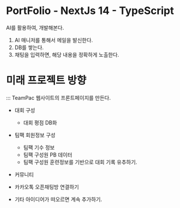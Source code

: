 # PortFolio - NextJs 14 - TypeScript
AI를 활용하여, 개발해본다. 

1. AI 매니저를 통해서 메일을 발신한다.
2. DB를 쌓는다.
3. 채팅을 입력하면, 해당 내용을 정확하게 노출한다.



# 미래 프로젝트 방향
::: TeamPac 웹사이트의 프론트페이지를 만든다.
* 대회 구성
  - 대회 평점 DB화
* 팀팩 회원정보 구성
  - 팀팩 기수 정보
  - 팀팩 구성원 PB 데이터
  - 팀팩 구성원 훈련정보를 기반으로 대회 기록 유추하기.

* 커뮤니티
* 카카오톡 오픈채팅방 연결하기
* 기타 아이디어가 떠오르면 계속 추가하기. 
